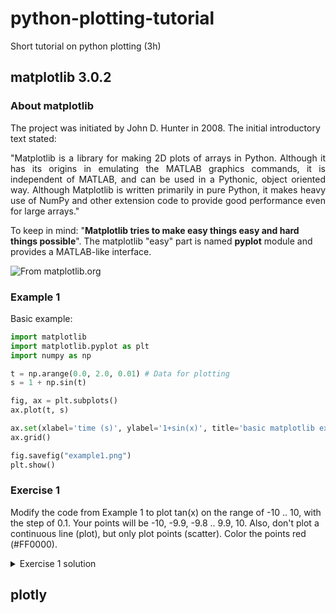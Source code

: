 # python-plotting-tutorial
Short tutorial on python plotting (3h)

matplotlib 3.0.2
----------------

### About matplotlib

The project was initiated by John D. Hunter in 2008. The initial introductory text stated:

<p align="justify">"Matplotlib is a library for making 2D plots of arrays in Python. Although it has its origins in emulating the MATLAB graphics commands, it is independent of MATLAB, and can be used in a Pythonic, object oriented way. Although Matplotlib is written primarily in pure Python, it makes heavy use of NumPy and other extension code to provide good performance even for large arrays."</p>

To keep in mind: "**Matplotlib tries to make easy things easy and hard things possible**". The matplotlib "easy" part is named **pyplot** module and provides a MATLAB-like interface.

![From matplotlib.org](https://matplotlib.org/_images/anatomy.png "matplotlib parts of a figure, from matplotlib.org")

### Example 1

Basic example:

```python
import matplotlib
import matplotlib.pyplot as plt
import numpy as np

t = np.arange(0.0, 2.0, 0.01) # Data for plotting
s = 1 + np.sin(t)

fig, ax = plt.subplots()
ax.plot(t, s)

ax.set(xlabel='time (s)', ylabel='1+sin(x)', title='basic matplotlib example')
ax.grid()

fig.savefig("example1.png")
plt.show()
```

### Exercise 1

Modify the code from Example 1 to plot tan(x) on the range of -10 .. 10, with the step of 0.1. Your points will be -10, -9.9, -9.8 .. 9.9, 10. Also, don't plot a continuous line (plot), but only plot points (scatter). Color the points red (#FF0000).

<details>
  <summary>Exercise 1 solution</summary>

```python
import matplotlib
import matplotlib.pyplot as plt
import numpy as np

t = np.arange(-10, 10.0, 0.1) # Data for plotting
s = np.tan(t)

fig, ax = plt.subplots()
ax.scatter(t, s, c="#FF0000") # c="red" would also work

ax.set(xlabel='x range', ylabel='tan(x)', title='tan(x) on range -10..10 [step 0.1]')
ax.grid()

fig.savefig("exercise1.pdf")
plt.show()
```
  
</details>



plotly
------
